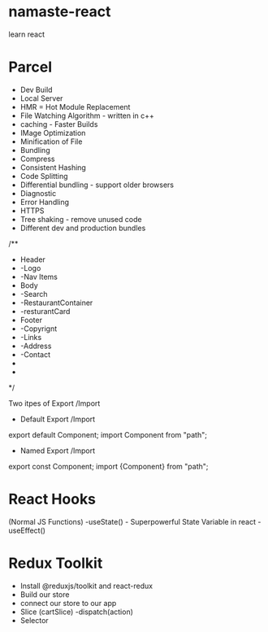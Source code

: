 # namaste-react
learn react





# Parcel
- Dev Build
- Local Server
- HMR = Hot Module Replacement
- File Watching Algorithm - written in c++
- caching - Faster Builds
- IMage Optimization
- Minification of File
- Bundling
- Compress
- Consistent Hashing
- Code Splitting
- Differential bundling -  support older browsers
- Diagnostic
- Error Handling
- HTTPS
- Tree shaking - remove unused code
- Different dev and production bundles



/**
 * Header
 * -Logo
 * -Nav Items
 * Body
 * -Search
 * -RestaurantContainer
 *  -resturantCard
 * Footer
 * -Copyrignt
 * -Links
 * -Address
 * -Contact
 * 
 * 
 */



 Two itpes of Export /Import


 - Default Export /Import

 export default Component;
 import Component from "path";

 - Named Export /Import

 export const Component;
 import {Component} from "path";

 # React Hooks
(Normal JS Functions)
-useState() - Superpowerful State Variable in react
-useEffect()


# Redux Toolkit 
 - Install @reduxjs/toolkit and react-redux
 - Build our store
 - connect our store to our app
 - Slice (cartSlice)
 -dispatch(action)
 - Selector